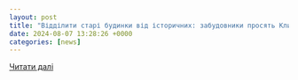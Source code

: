 ```yaml
---
layout: post
title: "Відділити старі будинки від історичних: забудовники просять Кличка дозволити проріджувати архітектурну спадщину Києва"
date: 2024-08-07 13:28:26 +0000
categories: [news]
---
```


[Читати далі](https://www.ukr.net/news/details/kyiv/106084429.html)
